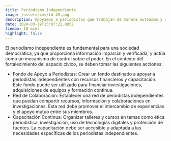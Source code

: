 ```yaml
---
title: Periodismo Independiente
image: /assets/cms/td-49.png
description: Apoyamos a periodistas que trabajan de manera autónoma y con integridad.
date: 2024-03-19T15:07:22.895Z
tiempo: 10 mins
highlight: false
---
```

El periodismo independiente es fundamental para una sociedad democrática, ya que
proporciona información imparcial y verificada, y actúa como un mecanismo de control sobre
el poder. En el contexto del fortalecimiento del espacio cívico, se deben tomar las siguientes
acciones:

* Fondo de Apoyo a Periodistas: Crear un fondo destinado a apoyar a periodistas
  independientes con recursos financieros y capacitación. Este fondo puede ser
  utilizado para financiar investigaciones, adquisiciones de equipos y formación
  continua.
* Red de Colaboración: Establecer una red de periodistas independientes que
  puedan compartir recursos, información y colaboraciones en investigaciones. Esta
  red debe promover el intercambio de experiencias y el apoyo mutuo entre sus
  miembros.
* Capacitación Continua: Organizar talleres y cursos en temas como ética
  periodística, investigación, uso de tecnologías digitales y protección de fuentes. La
  capacitación debe ser accesible y adaptada a las necesidades específicas de los
  periodistas independientes.